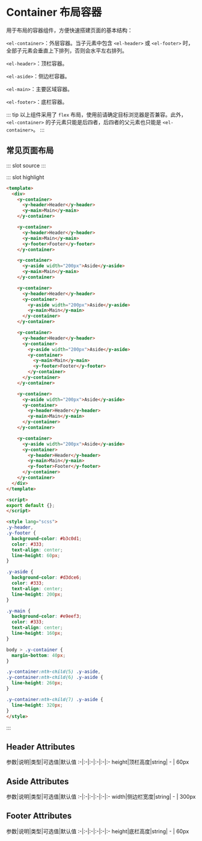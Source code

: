 # Container 布局容器
用于布局的容器组件，方便快速搭建页面的基本结构：

`<el-container>`：外层容器。当子元素中包含 `<el-header>` 或 `<el-footer>` 时，全部子元素会垂直上下排列，否则会水平左右排列。

`<el-header>`：顶栏容器。

`<el-aside>`：侧边栏容器。

`<el-main>`：主要区域容器。

`<el-footer>`：底栏容器。

::: tip
以上组件采用了 `flex` 布局，使用前请确定目标浏览器是否兼容。此外，`<el-container>` 的子元素只能是后四者，后四者的父元素也只能是 `<el-container>`。
:::

## 常见页面布局
<demo-block>
::: slot source
<container-test1></container-test1>
:::

::: slot highlight
```html
<template>
  <div>
    <y-container>
      <y-header>Header</y-header>
      <y-main>Main</y-main>
    </y-container>

    <y-container>
      <y-header>Header</y-header>
      <y-main>Main</y-main>
      <y-footer>Footer</y-footer>
    </y-container>

    <y-container>
      <y-aside width="200px">Aside</y-aside>
      <y-main>Main</y-main>
    </y-container>

    <y-container>
      <y-header>Header</y-header>
      <y-container>
        <y-aside width="200px">Aside</y-aside>
        <y-main>Main</y-main>
      </y-container>
    </y-container>

    <y-container>
      <y-header>Header</y-header>
      <y-container>
        <y-aside width="200px">Aside</y-aside>
        <y-container>
          <y-main>Main</y-main>
          <y-footer>Footer</y-footer>
        </y-container>
      </y-container>
    </y-container>

    <y-container>
      <y-aside width="200px">Aside</y-aside>
      <y-container>
        <y-header>Header</y-header>
        <y-main>Main</y-main>
      </y-container>
    </y-container>

    <y-container>
      <y-aside width="200px">Aside</y-aside>
      <y-container>
        <y-header>Header</y-header>
        <y-main>Main</y-main>
        <y-footer>Footer</y-footer>
      </y-container>
    </y-container>
  </div>
</template>

<script>
export default {};
</script>

<style lang="scss">
.y-header,
.y-footer {
  background-color: #b3c0d1;
  color: #333;
  text-align: center;
  line-height: 60px;
}

.y-aside {
  background-color: #d3dce6;
  color: #333;
  text-align: center;
  line-height: 200px;
}

.y-main {
  background-color: #e9eef3;
  color: #333;
  text-align: center;
  line-height: 160px;
}

body > .y-container {
  margin-bottom: 40px;
}

.y-container:nth-child(5) .y-aside,
.y-container:nth-child(6) .y-aside {
  line-height: 260px;
}

.y-container:nth-child(7) .y-aside {
  line-height: 320px;
}
</style>
```
:::
</demo-block>

## Header Attributes
参数|说明|类型|可选值|默认值
:-|:-|:-|:-|:-|:-
height|顶栏高度|string| - | 60px

## Aside Attributes
参数|说明|类型|可选值|默认值
:-|:-|:-|:-|:-|:-
width|侧边栏宽度|string| - | 300px

## Footer Attributes
参数|说明|类型|可选值|默认值
:-|:-|:-|:-|:-|:-
height|底栏高度|string| - | 60px